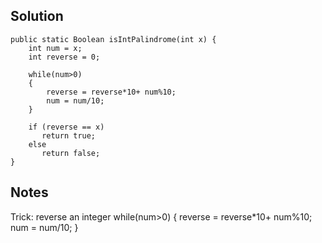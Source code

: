 ## Solution

```
public static Boolean isIntPalindrome(int x) {
    int num = x;
    int reverse = 0;
    
    while(num>0)
    {
        reverse = reverse*10+ num%10;
        num = num/10;
    }
    
    if (reverse == x) 
       return true;
    else
       return false;   
}
```

## Notes
Trick: reverse an integer
    while(num>0)
    {
        reverse = reverse*10+ num%10;
        num = num/10;
    }